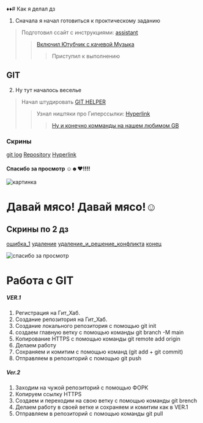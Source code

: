 ♦♦# Как я делал дз
1. Сначала я начал готовиться к проктическому заданию 
> Подготовил ссайт с инструкциями: [assistant](Ссылки.md)
>> [Включил Ютубчик с качевой Музыка](music.md)
>>>Приступил к выполнению 
   ## GIT
2. Ну тут началось веселье 
  > Начал штудировать [GIT HELPER](Ссылки.md)
  >> Узнал ништяки про Гиперссылки: [Hyperlink](Hyperlink.md)
  >>> [Ну и конечно комманды на нашем любимом GB](gen.md)
  ### Скрины 
  [git log](2022-09-19_21-09-27.png)
  [Repository](2022-09-19_21-14-58.png)
  [Hyperlink](2022-09-19_21-24-22.png)
  #### Cпасибо за просмотр ☺☻♥!!!!



  ![картинка](https://ic.pics.livejournal.com/lena-miro.ru/25587933/4636764/4636764_original.jpg "я перед семинаром")

Давай мясо! Давай мясо!☺
===
## Скрины по 2 дз 

[ошибка_1](2022-09-20_22-20-41.png)
[удаление](2022-09-20_22-25-24.png)
[удаление_и_решение_конфликта](Без%20имени2.jpg)
[конец](Без%20имени2.jpg)


![спасибо за просмотр](https://i.ytimg.com/vi/oEFT7COztN4/maxresdefault.jpg)

Работа с GIT
===
##### VER.1
1. Регистрация на Гит_Хаб.
2. Создание репозитория на Гит_Хаб.
3. Создание локального репозитория с помощью git init
4. создаем главную ветку с помощью команды git branch -M main
5. Копирование HTTPS с помощью команды git remote add origin
6. Делаем работу 
7. Сохраняем и комитим с помощью команд (git add + git commit)
8. Отправляем в репозиторий с помощью git push
  


  ##### Ver.2 
1. Заходим на чужой репозиторий с помощью ФОРК
2. Копируем ссылку HTTPS
3. Создаем и переходим на свою ветку с помощью команды git brench
4. Делаем работу в своей ветке и сохраняем и комитим как в VER.1
5. Отправляем в репозиторий с помощью команды git pull
